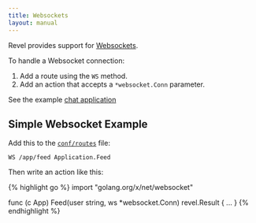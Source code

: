 ```yaml
---
title: Websockets
layout: manual
---
```


Revel provides support for [Websockets](http://en.wikipedia.org/wiki/WebSocket).

To handle a Websocket connection:

1. Add a route using the `WS` method.
2. Add an action that accepts a `*websocket.Conn` parameter.

See the example [chat application](../samples/chat.html)

## Simple Websocket Example

Add this to the [`conf/routes`](routing.html) file:

	WS /app/feed Application.Feed

Then write an action like this:

{% highlight go %}
import "golang.org/x/net/websocket"

func (c App) Feed(user string, ws *websocket.Conn) revel.Result {
	...
}
{% endhighlight %}

